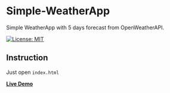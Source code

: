 # Simple-WeatherApp
Simple WeatherApp with 5 days forecast from OpenWeatherAPI.

[![License: MIT](https://img.shields.io/badge/License-MIT-yellow.svg)](https://opensource.org/licenses/MIT)

## Instruction
Just open `index.html`


**[Live Demo](https://capwan.github.io/Simple-WeatherApp/)**


